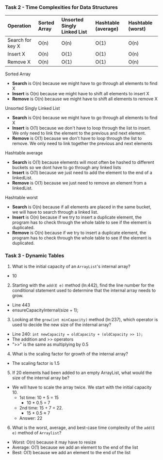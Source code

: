 ### Task 2 - Time Complexities for Data Structures

| Operation         | Sorted Array | Unsorted Singly Linked List | Hashtable (average) | Hashtable (worst) |
| :-----------------| :------------| :---------------------------| :-------------------| :-----------------|
| Search for key X  |      O(n)    |              O(n)           |          O(1)       |        O(n)       |
| Insert X          |      O(n)    |              O(1)           |          O(1)       |        O(n)       |
| Remove X          |      O(n)    |              O(1)           |          O(1)       |        O(n)       |

Sorted Array
- **Search** is O(n) because we might have to go through all elements to find X
- **Insert** is O(n) because we might have to shift all elements to insert X
- **Remove** is O(n) because we might have to shift all elements to remove X

Unsorted Singly Linked List
- **Search** is O(n) because we might have to go through all elements to find X
- **Insert** is O(1) because we don't have to loop through the list to insert. We only need to link the element to the previous and next element.
- **Remove** is O(1) because we don't have to loop through the list to remove. We only need to link together the previous and next elements

Hashtable average
- **Search** is O(1) because elements will most often be hashed to different buckets so we dont have to go through any linked lists
- **Insert** is O(1) because we just need to add the element to the end of a linkedList. 
- **Remove** is O(1) because we just need to remove an element from a linkedList.

Hashtable worst
- **Search** is O(n) because if all  elements are placed in the same bucket, we will have to search through a linked list. 
- **Insert** is O(n) because if we try to insert a duplicate element, the program has to check through the whole table to see if the element is duplicated.  
- **Remove** is O(n) because if we try to insert a duplicate element, the program has to check through the whole table to see if the element is duplicated.

### Task 3 - Dynamic Tables
1. What is the initial capacity of an `ArrayList`'s internal array?
- 10

2. Starting with the `add(E e)` method (ln:442), find the line number for the conditional statement used to determine that the internal array needs to grow.
- Line 443 
- ensureCapacityInternal(size + 1);

3. Looking at the `grow(int minCapacity)` method (ln:237), which operator is used to decide the new size of the internal array?
- Line 240: `int newCapacity = oldCapacity + (oldCapacity >> 1);`
- The addition and >> operators
- ">>" is the same as multiplying by 0.5

4. What is the scaling factor for growth of the internal array?
- The scaling factor is 1.5 

5. If 20 elements had been added to an empty ArrayList, what would the size of the internal array be?
- We will have to scale the array twice. We start with the initial capacity 10. 
  - 1st time: 10 + 5 = 15 
    - 10 * 0.5 = 7
  - 2nd time: 15 + 7 = 22.      
    - 15 * 0.5 ≈ 7
  - Answer: 22

6. What is the worst, average, and best-case time complexity of the `add(E e)` method of `Arraylist`?
- Worst: O(n) because it may have to resize
- Average: O(1) because we add an element to the end of the list
- Best: O(1)  because we add an element to the end of the list